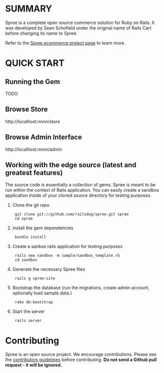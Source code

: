 SUMMARY
=======

Spree is a complete open source commerce solution for Ruby on Rails.
It was developed by Sean Schofield under the original name of Rails
Cart before changing its name to Spree.

Refer to the [Spree ecommerce project page](http://spreecommerce.com)
to learn more.


QUICK START
===========

Running the Gem
---------------

TODO


Browse Store
------------

http://localhost:nnnn/store

Browse Admin Interface
----------------------

http://localhost:nnnn/admin



Working with the edge source (latest and greatest features)
-----------------------------------------------------------

The source code is essentially a collection of gems.  Spree is meant to be run within the context of Rails application.  You can easily create a sandbox application inside of your cloned source directory for testing purposes.


1. Clone the git repo

        git clone git://github.com/railsdog/spree.git spree
        cd spree

2. Install the gem dependencies

        bundle install

3. Create a sanbox rails application for testing purposes

        rails new sandbox -m sample/sandbox_template.rb
        cd sandbox

4. Generate the necessary Spree files

        rails g spree:site

5. Bootstrap the database (run the migrations, create admin account, optionally load sample data.)

        rake db:bootstrap

6. Start the server

        rails server


Contributing
============

Spree is an open source project.  We encourage contributions.  Please see the [contributors guidelines](http://spreecommerce.com/documentation/contributing_to_spree.html) before contributing.  **Do not send a Github pull request - it will be ignored.**